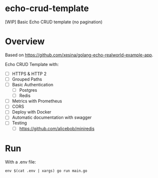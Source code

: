 # echo-crud-template

[WIP] Basic Echo CRUD template (no pagination)

# Overview

Based on https://github.com/xesina/golang-echo-realworld-example-app.

Echo CRUD Template with:

- [ ] HTTPS & HTTP 2
- [ ] Grouped Paths
- [ ] Basic Authentication
  - [ ] Postgres
  - [ ] Redis
- [ ] Metrics with Prometheus
- [ ] CORS
- [ ] Deploy with Docker
- [ ] Automatic documentation with swagger
- [ ] Testing
  - [ ] https://github.com/alicebob/miniredis

# Run

With a .env file:

```
env $(cat .env | xargs) go run main.go
```
